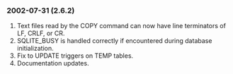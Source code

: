 ### 2002\-07\-31 (2\.6\.2\)

1. Text files read by the COPY command can now have line terminators
 of LF, CRLF, or CR.
2. SQLITE\_BUSY is handled correctly if encountered during database
 initialization.
3. Fix to UPDATE triggers on TEMP tables.
4. Documentation updates.




